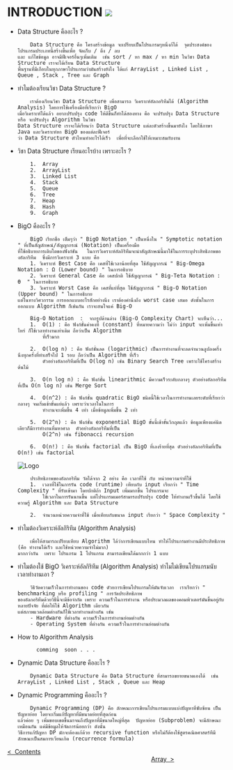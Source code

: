
# INTRODUCTION  ![](https://user-images.githubusercontent.com/18350557/176309783-0785949b-9127-417c-8b55-ab5a4333674e.gif)
- Data Structure คืออะไร ?

          Data Structure คือ โครงสร้างข้อมูล จะเปรียบเป็นโปรแกรมๆหนึ่งก้ได้  จุดประสงค์ของโปรแกรมประเภทนี้สร้างขึ้นเพื่อ จัดเก็บ / ดึง / ลบ
      และ แก้ไขข้อมูล อาจมีฟีเจอร์อื่นๆเพิ่มเติม  เช่น sort / หา max / หา min ในวิชา Data Structure เราจะได้เรียน Data Structure
      พื้นฐานที่มีเกือบในทุกภาษาโปรแกรมว่ามันสร้างยังไง ได้แก่ ArrayList , Linked List , Queue , Stack , Tree และ Graph
  

- ทำไมต้องเรียนวิชา Data Structure ?

          เราต้องเรียนวิชา Data Structure เพื่อสามารถ วิเคราะห์อัลกอริทึมได้ (Algorithm Analysis) โดยการใช้เครื่องมือที่เรียกว่า BigO
      เมื่อวิเคราะห์ได้แล้ว อยากปรับปรุง code ให้ดีขึ้นก็ทำได้สองทาง คือ จะปรับปรุง Data Structure หรือ จะปรับปรุง Algorithm ในวิชา
      Data Structure เราจะได้เรียนว่า Data Structure แต่ละตัวสร้างขึ้นมายังไง โดยใช้ภาษา Java และวิเคราะห์หา BigO ของแต่ละฟีเจอร์
      ว่า Data Structure ตัวไหนทำอะไรได้เร็ว  เพื่อที่จะเลือกใช้ให้เหมาะสมกับงาน
  
  
- วิชา Data Structure เรียนอะไรบ้าง  เพราะอะไร ?

          1.  Array
          2.  ArrayList
          3.  Linked List
          4.  Stack
          5.  Queue
          6.  Tree
          7.  Heap
          8.  Hash
          9.  Graph
  
   
- BigO คืออะไร ?

          BigO เรียกชื่อ เต็มๆว่า " BigO Notation " เป็นหนึ่งใน " Symptotic notation " ที่เป็นสัญลักษณ์/สัญญากรณ์ (Notation) เป็นเครื่องมือ
      ที่ใช้อธิบายการเติบโตของฟังก์ชัน   ในการวิเคราะห์อัลกิริทึมจะนำสัญลักษณ์นี้มาใช้ในการระบุประสิทธิภาพของอัลกริทึม  ซึ่งมีการวิเคราะห์ 3 แบบ คือ
          1. วิเคราะห์ Best Case คือ เคสที่ใช้เวลาน้อยที่สุด ใช้สัญญากรณ์ " Big-Omega Notation : Ω (Lower bound) " ในการอธิบาย
          2. วิเคราะห์ General Case คือ เคสปกติ ใช้สัญญากรณ์ " Big-Teta Notation : Ө  " ในการอธิบาย
          3. วิเคราะห์ Worst Case คือ เคสที่แย่ที่สุด ใช้สัญญากรณ์ " Big-O Notation (Upper bound) " ในการอธิบาย
      แต่ในทางวิศวกรรม การออกแบบอะไรสักอย่างนึง เราต้องคำนึงถึง worst case เสมอ ดังนั้นในการออกแบบ Algorithm ก็เช่นกัน เราจะสนใจแค่ Big-O

          Big-O Notation  :  จากรูปด้านล่าง (Big-O Complexity Chart) จะเห็นว่า...
          1.  O(1) : คือ ฟังก์ชั่นค่าคงที่ (constant) ที่หมายความว่า ไม่ว่า input จะเพิ่มขึ้นเท่าไหร่ ก็ใช้เวลาทำงานเท่าเดิม ถือว่าเป็น Algorithm
              ที่เร็วมาก
  
          2.  O(log n) : คือ ฟังก์ชั่นลด (logarithmic) เป็นการทำงานที่จะลดจำนวนลูปลงครึ่งนึงทุกครั้งที่ทำเสร็จไป 1 รอบ ถือว่าเป็น Algorithm ที่เร็ว
              ตัวอย่างอัลกอริทึมที่เป็น O(log n) เช่น Binary Search Tree เพราะใช้โครงสร้างต้นไม้
  
          3.  O(n log n) : คือ ฟังก์ชั่น linearithmic มีความเร็วระดับกลางๆ ตัวอย่างอัลกอริทึมที่เป็น O(n log n) เช่น Merge Sort
  
          4.  O(n^2) : คือ ฟังก์ชั่น quadratic BigO ชนิดนี้ใช้เวลาในการทำงานเลยระดับที่เรียกว่ากลางๆ จนเริ่มเข้าขั้นแย่แล้ว เพราะว่าเวลาในในการ
              ทำงานจะเพิ่มขึ้น 4 เท่า เมื่อข้อมูลเพิ่มขึ้น 2 เท่า
  
          5.  O(2^n) : คือ ฟังก์ชั่น exponential BigO ขั้นนี้เข้าขั้นวิกฤตแล้ว ข้อมูลเพียงแค่นิดเดียวก็มีการทำงานที่มหาศาล  ตัวอย่างอัลกอริทึมที่เป็น
              O(2^n) เช่น fibonacci recursion
  
          6.  O(n!) : คือ ฟังก์ชั่น factorial เป็น BigO ที่เลงร้ายที่สุด ตัวอย่างอัลกอริทึมที่เป็น O(n!) เช่น factorial
  
  ![Logo](https://miro.medium.com/v2/resize:fit:1400/1*5ZLci3SuR0zM_QlZOADv8Q.jpeg)
  
          ประสิทธิภาพของอัลกอริทึม วัดได้จาก 2 อย่าง คือ เวลาที่ใช้ กับ หน่วยความจำที่ใช้
          1.  เวลาที่ใช้ในการรัน code (runtime) เทียบกับ input เรียกว่า " Time Complexity " ที่รับเข้ามา โดยปกติถ้า Input เพิ่มมากขึ้น โปรแกรมจะ
              ใช้เวลาในการรันนานขึ้น แต่โปรแกรมเมอร์สามารถปรับปรุง code ให้ทำงานเร็วขึ้นได้ โดยใช้ความรู้ Algorithm และ Data Structure 
  
          2.  จำนวนหน่วยความจำที่ใช้ เมื่อเทียบกับขนาด input เรียกว่า " Space Complexity "
  

- ทำไมต้องวิเคราะห์อัลกิริทึม (Algorithm Analysis) 

          เพื่อให้สามารถเปรียบเทียบ Algorithm ได้ว่าการเขียนแบบไหน ทำให้โปรแกรมทำงานมีประสิทธิภาพ (คือ ทำงานได้เร็ว และใช้หน่วยความจำไม่มาก)
      มากกว่ากัน  เพราะ โปรแกรม 1 โปรแกรม สามารถเขียนได้มากกว่า 1 แบบ 
  
  
- ทำไมต้องใช้ BigO วิเคราะห์อัลกิริทึม (Algorithm Analysis) ทำไมไม่เขียนโปรแกรมนับเวลาทำงานเอา ?

          วิธิวัดความเร็วในการทำงานของ code ดัวยการเขียนโปรแกรมให้มันจับเวลา  เราเรียกว่า " benchmarking หรือ profiling " การวัดประสิทธิภาพ
      ของอัลกอริทึมด้วยวิธีนี้จะมีข้อจำกัด เพราะ ความเร็วในการทำงาน หรือประมวลผลของคอมพิวเตอร์มันขึ้นอยู่กับหลายปัจจัย ที่ต่อให้ใช้ Algorithm เดียวกัน
      แต่สภาพแวดล้อมต่างกันก็ใช้เวลาทำงานต่างกัน เช่น
          - Hardware ที่ต่างกัน ความเร็วในการทำงานย่อมต่างกัน
          - Operating System ที่ต่างกัน ความเร็วในการทำงานย่อมต่างกัน


- How to Algorithm Analysis

            comming  soon . . .

  
- Dynamic Data Structure คืออะไร ?

          Dynamic Data Structure คือ Data Structure ที่สามารถขยายขนาดเองได้  เช่น ArrayList , Linked List , Stack , Queue และ Heap

- Dynamic Programming คืออะไร ?

          Dynamic Programming (DP) คือ ลักษณะการเขียนโปรแกรมแบบแบ่งปัญหาที่ซับซ้อน เป็นปัญหาย่อย โดยจะเริ่มแก้ปัญหาที่มีขนาดย่อยที่สุดก่อน
      แล้วค่อย ๆ เพิ่มขอบเขตขึ้นมาจนถึงปัญหาที่มีขนาดใหญ่ที่สุด  ปัญหาย่อย (Subproblem) จะมีลักษณะเหมือนกัน แค่มีข้อมูลให้จัดการน้อยกว่า ดังนั้น
      วิธีการแก้ปัญหา DP มักจะต้องแก้ด้วย recursive function หรือไม่ก็ต้องใช้สูตรคณิตศาสตร์ทีมีลักษณะเป็นสมการเวียนเกิด (recurrence formula)



[<  &nbsp;Contents](https://github.com/Arisa-Kaewsuan/Datastructure_Java/blob/main/README.md)  &nbsp; &nbsp; &nbsp; &nbsp; &nbsp; &nbsp; &nbsp; &nbsp; &nbsp; &nbsp; &nbsp; &nbsp; &nbsp; &nbsp; &nbsp; &nbsp; &nbsp; &nbsp; &nbsp; &nbsp; &nbsp; &nbsp; &nbsp; &nbsp; &nbsp; &nbsp; &nbsp; &nbsp; &nbsp; &nbsp; &nbsp; &nbsp; &nbsp; &nbsp; &nbsp; &nbsp; &nbsp; &nbsp; &nbsp; &nbsp; &nbsp; &nbsp; &nbsp; &nbsp; &nbsp; &nbsp; &nbsp; &nbsp; &nbsp; &nbsp; &nbsp; &nbsp; &nbsp; &nbsp; &nbsp; &nbsp; &nbsp; &nbsp; &nbsp; &nbsp; &nbsp; &nbsp; &nbsp; &nbsp; &nbsp; &nbsp; &nbsp; &nbsp; &nbsp; &nbsp; &nbsp; &nbsp; &nbsp; &nbsp; &nbsp; &nbsp; &nbsp; &nbsp; &nbsp; &nbsp; &nbsp; &nbsp; &nbsp; &nbsp; &nbsp; &nbsp; &nbsp; &nbsp; &nbsp; &nbsp; &nbsp; &nbsp; &nbsp; &nbsp; &nbsp; &nbsp; [Array&nbsp;  >](https://github.com/Arisa-Kaewsuan/Datastructure_Java/blob/main/Array.md)
